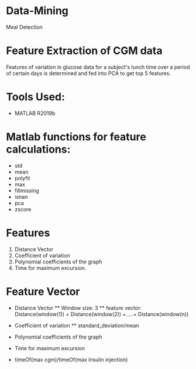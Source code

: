 # Data-Mining
Meal Detection

# Feature Extraction of CGM data
Features of variation in glucose data for a subject's lunch time over a period of certain days is determined and fed into PCA to get top 5 features.

# Tools Used:
* MATLAB R2019b

# Matlab functions for feature calculations:
* std
* mean
* polyfit
* max
* fillmissing
* isnan
* pca
* zscore

# Features 
1. Distance Vector
2. Coefficient of variation
3. Polynomial coefficients of the graph
4. Time for maximum excursion.

# Feature Vector
<Distance Vector><Coefficient of variation><Polynomial coefficients of the graph><Time for maximum excursion>
*  Distance Vector
** Window size: 3
** feature vector: Distance(window(1)) + Distance(window(2)) +.....+ Distance(window(n))

*  Coefficient of variation
** standard_deviation/mean

*  Polynomial coefficients of the graph

*  Time for maximum excursion
* timeOf(max cgm)/timeOf(max insulin injection)
